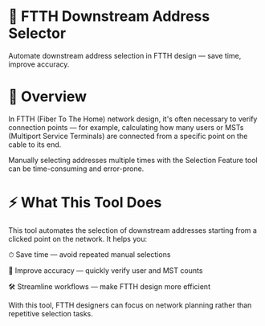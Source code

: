 # 🚀 FTTH Downstream Address Selector

Automate downstream address selection in FTTH design — save time, improve accuracy.

# 📌 Overview

In FTTH (Fiber To The Home) network design, it's often necessary to verify connection points — for example, calculating how many users or MSTs (Multiport Service Terminals) are connected from a specific point on the cable to its end.

Manually selecting addresses multiple times with the Selection Feature tool can be time-consuming and error-prone.

# ⚡ What This Tool Does

This tool automates the selection of downstream addresses starting from a clicked point on the network. It helps you:

⏱ Save time — avoid repeated manual selections

🎯 Improve accuracy — quickly verify user and MST counts

🛠 Streamline workflows — make FTTH design more efficient

With this tool, FTTH designers can focus on network planning rather than repetitive selection tasks.

